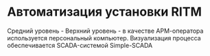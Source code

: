 # Автоматизация установки RITM
Средний уровень -
Верхний уровень - в качестве АРМ-оператора используется персональный компьютер. Визуализация процесса обеспечивается SCADA-системой Simple-SCADA
